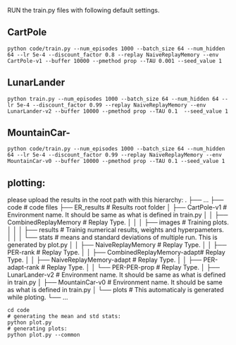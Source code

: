 


RUN the train.py files with following default settings.

## CartPole
```
python code/train.py --num_episodes 1000 --batch_size 64 --num_hidden 64 --lr 5e-4 --discount_factor 0.8 --replay NaiveReplayMemory --env CartPole-v1 --buffer 10000 --pmethod prop --TAU 0.001 --seed_value 1

```

## LunarLander

```
python train.py --num_episodes 1000 --batch_size 64 --num_hidden 64 --lr 5e-4 --discount_factor 0.99 --replay NaiveReplayMemory --env LunarLander-v2 --buffer 10000 --pmethod prop --TAU 0.1  --seed_value 1

```

## MountainCar-

```
python code/train.py --num_episodes 1000 --batch_size 64 --num_hidden 64 --lr 5e-4 --discount_factor 0.99 --replay NaiveReplayMemory --env MountainCar-v0 --buffer 10000 --pmethod prop --TAU 0.1 --seed_value 1

```


## plotting:

please upload the results in the root path with this hierarchy:
.
├── ...
├── code                              # code files
├── ER_results                        # Results root folder
│   ├── CartPole-v1                   # Environment name. It should be same as what is defined in train.py
│   │   ├── CombinedReplayMemory      # Replay Type. 
│   │   │   ├── images                # Training plots.
│   │   │   ├── results               # Trainig numerical results, weights and hyperpameters.
│   │   │   └── stats                 # means and standard deviations of multiple run. This is generated by plot.py
│   │   ├── NaiveReplayMemory         # Replay Type. 
│   │   ├── PER-rank                  # Replay Type. 
│   │   ├── CombinedReplayMemory-adapt# Replay Type. 
│   │   ├── NaiveReplayMemory-adapt   # Replay Type. 
│   │   ├── PER-adapt-rank            # Replay Type. 
│   │   └── PER-PER-prop              # Replay Type. 
│   ├── LunarLander-v2                # Environment name. It should be same as what is defined in train.py
│   ├── MountainCar-v0                # Environment name. It should be same as what is defined in train.py
│   └── plots                         # This automaticaly is generated while ploting.
└── ...


```
cd code
# generating the mean and std stats:
python plot.py 
# generating plots:
python plot.py --common
```
